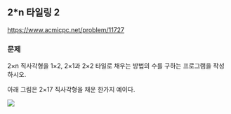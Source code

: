 ## 2*n 타일링 2
https://www.acmicpc.net/problem/11727

### 문제
2×n 직사각형을 1×2, 2×1과 2×2 타일로 채우는 방법의 수를 구하는 프로그램을 작성하시오.

아래 그림은 2×17 직사각형을 채운 한가지 예이다.

![](https://onlinejudgeimages.s3-ap-northeast-1.amazonaws.com/upload/images/t2n2122.gif)
